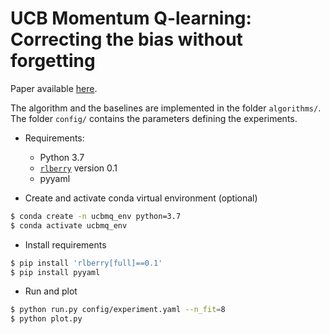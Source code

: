 # UCB Momentum Q-learning: Correcting the bias without forgetting

Paper available [here](https://arxiv.org/abs/2103.01312).

The algorithm and the baselines are implemented in the folder `algorithms/`. The folder `config/` contains the parameters defining the experiments.

* Requirements:
    * Python 3.7
    * [`rlberry`](https://github.com/rlberry-py/rlberry) version 0.1
    * pyyaml

* Create and activate conda virtual environment (optional)

```bash
$ conda create -n ucbmq_env python=3.7
$ conda activate ucbmq_env
```

* Install requirements

```bash
$ pip install 'rlberry[full]==0.1'
$ pip install pyyaml
```

* Run and plot

```bash
$ python run.py config/experiment.yaml --n_fit=8
$ python plot.py
```
